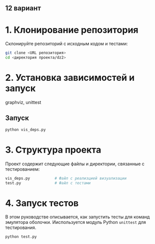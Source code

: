 ## 12 вариант

# 1. Клонирование репозитория

Склонируйте репозиторий с исходным кодом и тестами:

```bash
git clone <URL репозитория>
cd <директория проекта/dz2>
```

# 2. Установка зависимостей и запуск
graphviz, unittest

## Запуск
```bash
python vis_deps.py
```

# 3. Структура проекта
Проект содержит следующие файлы и директории, связанные с тестированием:
```bash
vis_deps.py           # Файл с реализцией визуализации
test.py               # Файл с тестами
```

# 4. Запуск тестов
В этом руководстве описывается, как запустить тесты для команд эмулятора оболочки. Ииспользуется модуль Python `unittest` для тестирования.
```bash
python test.py
```

